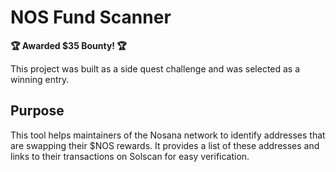 # NOS Fund Scanner

**🏆 Awarded $35 Bounty! 🏆**

This project was built as a side quest challenge and was selected as a winning entry.

## Purpose

This tool helps maintainers of the Nosana network to identify addresses that are swapping their $NOS rewards. It provides a list of these addresses and links to their transactions on Solscan for easy verification.
